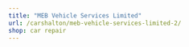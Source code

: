 ```yaml
---
title: "MEB Vehicle Services Limited"
url: /carshalton/meb-vehicle-services-limited-2/
shop: car repair
---
```

